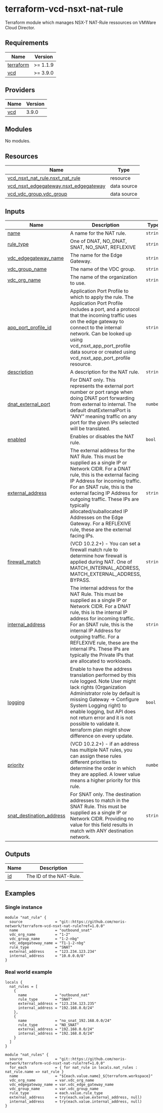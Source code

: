 # terraform-vcd-nsxt-nat-rule

Terraform module which manages NSX-T NAT-Rule ressources on VMWare Cloud Director.

<!-- BEGIN_TF_DOCS -->
## Requirements

| Name | Version |
|------|---------|
| <a name="requirement_terraform"></a> [terraform](#requirement\_terraform) | >= 1.1.9 |
| <a name="requirement_vcd"></a> [vcd](#requirement\_vcd) | >= 3.9.0 |

## Providers

| Name | Version |
|------|---------|
| <a name="provider_vcd"></a> [vcd](#provider\_vcd) | 3.9.0 |

## Modules

No modules.

## Resources

| Name | Type |
|------|------|
| [vcd_nsxt_nat_rule.nsxt_nat_rule](https://registry.terraform.io/providers/vmware/vcd/latest/docs/resources/nsxt_nat_rule) | resource |
| [vcd_nsxt_edgegateway.nsxt_edgegateway](https://registry.terraform.io/providers/vmware/vcd/latest/docs/data-sources/nsxt_edgegateway) | data source |
| [vcd_vdc_group.vdc_group](https://registry.terraform.io/providers/vmware/vcd/latest/docs/data-sources/vdc_group) | data source |

## Inputs

| Name | Description | Type | Default | Required |
|------|-------------|------|---------|:--------:|
| <a name="input_name"></a> [name](#input\_name) | A name for the NAT rule. | `string` | n/a | yes |
| <a name="input_rule_type"></a> [rule\_type](#input\_rule\_type) | One of DNAT, NO\_DNAT, SNAT, NO\_SNAT, REFLEXIVE | `string` | n/a | yes |
| <a name="input_vdc_edgegateway_name"></a> [vdc\_edgegateway\_name](#input\_vdc\_edgegateway\_name) | The name for the Edge Gateway. | `string` | n/a | yes |
| <a name="input_vdc_group_name"></a> [vdc\_group\_name](#input\_vdc\_group\_name) | The name of the VDC group. | `string` | n/a | yes |
| <a name="input_vdc_org_name"></a> [vdc\_org\_name](#input\_vdc\_org\_name) | The name of the organization to use. | `string` | n/a | yes |
| <a name="input_app_port_profile_id"></a> [app\_port\_profile\_id](#input\_app\_port\_profile\_id) | Application Port Profile to which to apply the rule. The Application Port Profile includes a port, and a protocol that the incoming traffic uses on the edge gateway to connect to the internal network. Can be looked up using vcd\_nsxt\_app\_port\_profile data source or created using vcd\_nsxt\_app\_port\_profile resource. | `string` | `null` | no |
| <a name="input_description"></a> [description](#input\_description) | A description for the NAT rule. | `string` | `null` | no |
| <a name="input_dnat_external_port"></a> [dnat\_external\_port](#input\_dnat\_external\_port) | For DNAT only. This represents the external port number or port range when doing DNAT port forwarding from external to internal. The default dnatExternalPort is “ANY” meaning traffic on any port for the given IPs selected will be translated. | `number` | `null` | no |
| <a name="input_enabled"></a> [enabled](#input\_enabled) | Enables or disables the NAT rule. | `bool` | `true` | no |
| <a name="input_external_address"></a> [external\_address](#input\_external\_address) | The external address for the NAT Rule. This must be supplied as a single IP or Network CIDR. For a DNAT rule, this is the external facing IP Address for incoming traffic. For an SNAT rule, this is the external facing IP Address for outgoing traffic. These IPs are typically allocated/suballocated IP Addresses on the Edge Gateway. For a REFLEXIVE rule, these are the external facing IPs. | `string` | `null` | no |
| <a name="input_firewall_match"></a> [firewall\_match](#input\_firewall\_match) | (VCD 10.2.2+) - You can set a firewall match rule to determine how firewall is applied during NAT. One of MATCH\_INTERNAL\_ADDRESS, MATCH\_EXTERNAL\_ADDRESS, BYPASS. | `string` | `"MATCH_INTERNAL_ADDRESS"` | no |
| <a name="input_internal_address"></a> [internal\_address](#input\_internal\_address) | The internal address for the NAT Rule. This must be supplied as a single IP or Network CIDR. For a DNAT rule, this is the internal IP address for incoming traffic. For an SNAT rule, this is the internal IP Address for outgoing traffic. For a REFLEXIVE rule, these are the internal IPs. These IPs are typically the Private IPs that are allocated to workloads. | `string` | `null` | no |
| <a name="input_logging"></a> [logging](#input\_logging) | Enable to have the address translation performed by this rule logged. Note User might lack rights (Organization Administrator role by default is missing Gateway -> Configure System Logging right) to enable logging, but API does not return error and it is not possible to validate it. terraform plan might show difference on every update. | `bool` | `false` | no |
| <a name="input_priority"></a> [priority](#input\_priority) | (VCD 10.2.2+) - if an address has multiple NAT rules, you can assign these rules different priorities to determine the order in which they are applied. A lower value means a higher priority for this rule. | `number` | `0` | no |
| <a name="input_snat_destination_address"></a> [snat\_destination\_address](#input\_snat\_destination\_address) | For SNAT only. The destination addresses to match in the SNAT Rule. This must be supplied as a single IP or Network CIDR. Providing no value for this field results in match with ANY destination network. | `string` | `null` | no |

## Outputs

| Name | Description |
|------|-------------|
| <a name="output_id"></a> [id](#output\_id) | The ID of the NAT-Rule. |
<!-- END_TF_DOCS -->

## Examples

### Single instance

```
module "nat_rule" {
  source               = "git::https://github.com/noris-network/terraform-vcd-nsxt-nat-rule?ref=1.0.0"
  name                 = "outbound_snat"
  vdc_org_name         = "1-2"
  vdc_group_name       = "1-2-nbg"
  vdc_edgegateway_name = "T1-1-2-nbg"
  rule_type            = "SNAT"
  external_address     = "123.234.123.234"
  internal_address     = "10.0.0.0/8"
}
```

### Real world example

```
locals {
  nat_rules = [
    {
      name             = "outbound_nat"
      rule_type        = "SNAT"
      external_address = "123.234.123.235"
      internal_address = "192.168.0.0/24"
    },
    {
      name             = "no_snat_192.168.0.0/24"
      rule_type        = "NO_SNAT"
      external_address = "192.168.0.0/24"
      internal_address = "192.168.0.0/24"
    }
  ]
}

module "nat_rules" {
  source               = "git::https://github.com/noris-network/terraform-vcd-nsxt-nat-rule?ref=1.0.0"
  for_each             = { for nat_rule in locals.nat_rules : nat_rule.name => nat_rule }
  name                 = "${each.value.name}_${terraform.workspace}"
  vdc_org_name         = var.vdc_org_name
  vdc_edgegateway_name = var.vdc_edge_gateway_name
  vdc_group_name       = var.vdc_group_name
  rule_type            = each.value.rule_type
  external_address     = try(each.value.external_address, null)
  internal_address     = try(each.value.internal_address, null)
}
```
